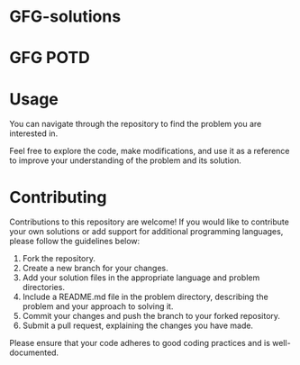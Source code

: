 # GFG-solutions

# GFG POTD 

# Usage
You can navigate through the repository to find the problem you are interested in.

Feel free to explore the code, make modifications, and use it as a reference to improve your understanding of the problem and its solution.

# Contributing
Contributions to this repository are welcome! If you would like to contribute your own solutions or add support for additional programming languages, please follow the guidelines below:

1. Fork the repository.
2. Create a new branch for your changes.
3. Add your solution files in the appropriate language and problem directories.
4. Include a README.md file in the problem directory, describing the problem and your approach to solving it.
5. Commit your changes and push the branch to your forked repository.
6. Submit a pull request, explaining the changes you have made.
   
Please ensure that your code adheres to good coding practices and is well-documented.
